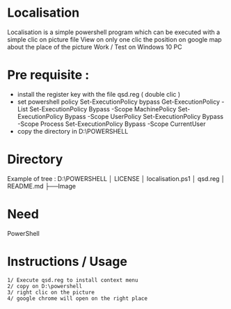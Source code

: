 # Localisation

Localisation is a simple powershell program which can be executed with a simple clic on picture file
View on only one clic the position on google map about the place of the picture
Work / Test on Windows 10 PC

# Pre requisite :
* install the register key with the file qsd.reg ( double clic )
* set powershell policy Set-ExecutionPolicy bypass
	Get-ExecutionPolicy -List
	Set-ExecutionPolicy Bypass -Scope MachinePolicy
	Set-ExecutionPolicy Bypass -Scope UserPolicy
	Set-ExecutionPolicy Bypass -Scope Process
	Set-ExecutionPolicy Bypass -Scope CurrentUser	
* copy the directory in D:\POWERSHELL

   
# Directory

Example of tree :
D:\POWERSHELL
│   LICENSE
│   localisation.ps1
│   qsd.reg
│  README.md
├──Image


# Need 
PowerShell

# Instructions / Usage
    1/ Execute qsd.reg to install context menu
    2/ copy on D:\powershell
    3/ right clic on the picture
    4/ google chrome will open on the right place
    

